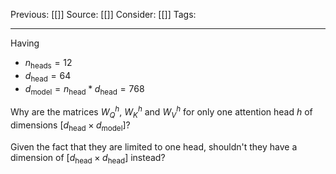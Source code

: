 Previous: [[]]
Source: [[]]
Consider: [[]]
Tags: 
______________

Having 
- $n_\text{heads} = 12$
- $d_\text{head} = 64$
- $d_\text{model} = n_\text{head} * d_\text{head} = 768$

Why are the matrices $W_Q^h$, $W_K^h$ and $W_V^h$ for only one attention head $h$ of dimensions $[d_\text{head} \times d_\text{model}]$?

Given the fact that they are limited to one head, shouldn't they have a dimension of $[d_\text{head} \times d_\text{head}]$ instead?